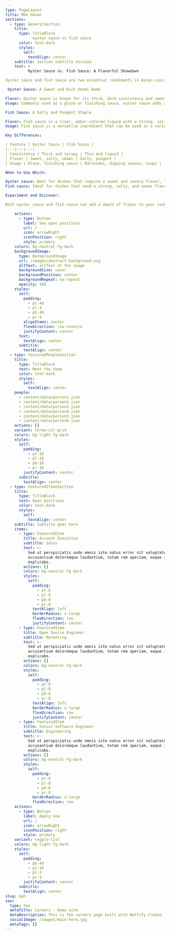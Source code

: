 ```yaml
---
type: PageLayout
title: MOe Haven
sections:
  - type: GenericSection
    title:
      type: TitleBlock
            oyster sauce vs fish sauce
      color: text-dark
      styles:
        self:
          textAlign: center
    subtitle: Section subtitle testaaa
    text: >
          Oyster Sauce vs. Fish Sauce: A Flavorful Showdown

Oyster sauce and fish sauce are two essential condiments in Asian cuisine, each offering a unique flavor profile that can elevate your dishes. While they may seem similar at first glance, they have distinct characteristics that make them suitable for different applications. Let's dive into the world of these savory sauces.

 Oyster Sauce: A Sweet and Rich Umami Bomb

Flavor: Oyster sauce is known for its thick, dark consistency and sweet, slightly salty taste. It derives its rich, umami flavor from the caramelization of oysters.
Usage: Commonly used as a glaze or finishing sauce, oyster sauce adds a depth of flavor to stir-fries, marinades, and braised dishes. It's particularly well-suited for meats like pork and chicken.

Fish Sauce: A Salty and Pungent Staple

Flavor: Fish sauce is a clear, amber-colored liquid with a strong, salty, and pungent taste. It's made from fermented fish and salt, often anchovies.
Usage: Fish sauce is a versatile ingredient that can be used in a variety of dishes. It's often used as a base for marinades, dipping sauces, and soups. It's also a key component in many Southeast Asian dishes.

Key Differences:

| Feature | Oyster Sauce | Fish Sauce |
|---|---|---|
| Consistency | Thick and syrupy | Thin and liquid |
| Flavor | Sweet, salty, umami | Salty, pungent |
| Usage | Glaze, finishing sauce | Marinades, dipping sauces, soups |

When to Use Which:

Oyster sauce: Best for dishes that require a sweet and savory flavor, like stir-fries, marinades, and braises.
Fish sauce: Ideal for dishes that need a strong, salty, and umami flavor, such as dipping sauces, soups, and marinades.

Experiment and Discover:

Both oyster sauce and fish sauce can add a depth of flavor to your cooking. Experiment with different recipes to discover how these condiments can enhance your dishes. Remember, a little goes a long way, so start with a small amount and adjust to taste.

    actions:
      - type: Button
        label: See open positions
        url: /
        icon: arrowRight
        iconPosition: right
        style: primary
    colors: bg-neutral-fg-dark
    backgroundImage:
      type: BackgroundImage
      url: /images/abstract-background.svg
      altText: altText of the image
      backgroundSize: cover
      backgroundPosition: center
      backgroundRepeat: no-repeat
      opacity: 100
    styles:
      self:
        padding:
          - pt-40
          - pl-4
          - pb-40
          - pr-4
        alignItems: center
        flexDirection: row-reverse
        justifyContent: center
      text:
        textAlign: center
      subtitle:
        textAlign: center
  - type: FeaturedPeopleSection
    title:
      type: TitleBlock
      text: Meet the team
      color: text-dark
      styles:
        self:
          textAlign: center
    people:
      - content/data/person1.json
      - content/data/person2.json
      - content/data/person3.json
      - content/data/person4.json
      - content/data/person5.json
      - content/data/person6.json
    actions: []
    variant: three-col-grid
    colors: bg-light-fg-dark
    styles:
      self:
        padding:
          - pt-16
          - pl-16
          - pb-16
          - pr-16
        justifyContent: center
      subtitle:
        textAlign: center
  - type: FeaturedItemsSection
    title:
      type: TitleBlock
      text: Open positions
      color: text-dark
      styles:
        self:
          textAlign: center
    subtitle: Subtitle goes here
    items:
      - type: FeaturedItem
        title: Account Executive
        subtitle: Sales
        text: >-
          Sed ut perspiciatis unde omnis iste natus error sit voluptatem
          accusantium doloremque laudantium, totam rem aperiam, eaque ipsa quae.
          explicabo.
        actions: []
        colors: bg-neutral-fg-dark
        styles:
          self:
            padding:
              - pt-8
              - pl-8
              - pb-8
              - pr-8
            textAlign: left
            borderRadius: x-large
            flexDirection: row
            justifyContent: center
      - type: FeaturedItem
        title: Open Source Engineer
        subtitle: Marketing
        text: >-
          Sed ut perspiciatis unde omnis iste natus error sit voluptatem
          accusantium doloremque laudantium, totam rem aperiam, eaque ipsa quae.
          explicabo.
        actions: []
        colors: bg-neutral-fg-dark
        styles:
          self:
            padding:
              - pt-8
              - pl-8
              - pb-8
              - pr-8
            textAlign: left
            borderRadius: x-large
            flexDirection: row
            justifyContent: center
      - type: FeaturedItem
        title: Senior Software Engineer
        subtitle: Engineering
        text: >-
          Sed ut perspiciatis unde omnis iste natus error sit voluptatem
          accusantium doloremque laudantium, totam rem aperiam, eaque ipsa quae.
          explicabo.
        actions: []
        colors: bg-neutral-fg-dark
        styles:
          self:
            padding:
              - pt-8
              - pl-8
              - pb-8
              - pr-8
            borderRadius: x-large
            flexDirection: row
    actions:
      - type: Button
        label: Apply now
        url: /
        icon: arrowRight
        iconPosition: right
        style: primary
    variant: toggle-list
    colors: bg-light-fg-dark
    styles:
      self:
        padding:
          - pb-40
          - pt-16
          - pl-3
          - pr-3
        justifyContent: center
      subtitle:
        textAlign: center
slug: myh
seo:
  type: Seo
  metaTitle: Careers - Demo site
  metaDescription: This is the careers page built with Netlify Create.
  socialImage: /images/main-hero.jpg
  metaTags: []
---
```

